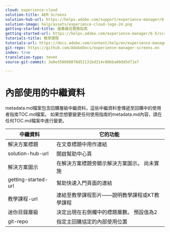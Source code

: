 ```yaml
---
cloud: experience-cloud
solution-title: AEM Screens
solution-hub-url: https://helpx.adobe.com/support/experience-manager/6-5.html
solution-image: help/assets/experience-cloud-logo-24.png
getting-started-title: 螢幕最佳實務指南
getting-started-url: https://helpx.adobe.com/experience-manager/6-5/screens/user-guide.html
tutorials-title: 教學課程
tutorials-url: https://docs.adobe.com/content/help/en/experience-manager-screens/using/about-guide.html
git-repo: https://github.com/AdobeDocs/experience-manager-screens.en
index: true
translation-type: tm+mt
source-git-commit: 3e0e550688078d52131bd314c00bba00dd5d71e7

---
```



# 內部使用的中繼資料

metadata.md檔案包含回購層級中繼資料，這些中繼資料會傳遞至回購中的使用者指南TOC.md檔案。 如果您想要變更任何使用指南的metadata.md內容，請在任何TOC.md檔案中進行變更。

| 中繼資料 | 它的功能 |
|--- |--- |
| 解決方案標題 | 在文章標題中用作連結 |
| solution-hub-url | 開啟幫助中心頁 |
| 解決方案圖示 | 在解決方案標題旁顯示解決方案圖示。 尚未實施 |
| getting-started-url | 幫助快速入門頁面的連結 |
| 教學課程-url | 連結至教學課程影片——說明教學課程或KT教學課程 |
| 迷你目錄層級 | 決定出現在右側欄中的標題層數。 預設值為2 |
| git-repo | 指定主回購協定的內部使用位置 |
